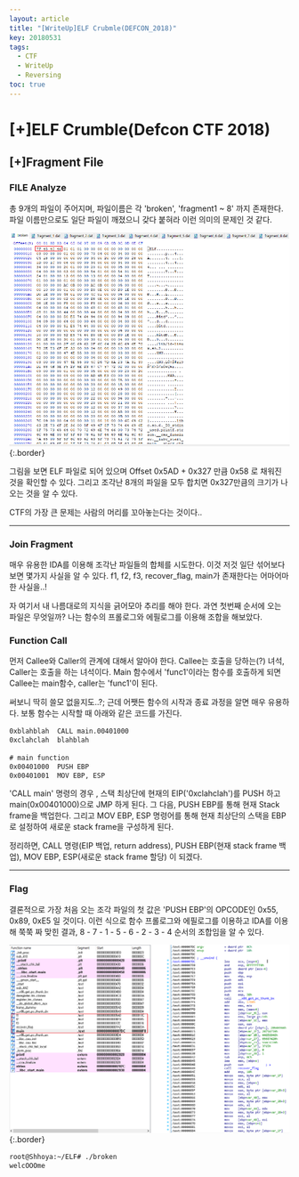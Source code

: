 ```yaml
---
layout: article
title: "[WriteUp]ELF Crubmle(DEFCON_2018)"
key: 20180531
tags:
  - CTF
  - WriteUp
  - Reversing
toc: true
---
```


# [+]ELF Crumble(Defcon CTF 2018)

<!--more-->

## [+]Fragment File

### FILE Analyze

총 9개의 파일이 주어지며, 파일이름은 각 'broken', 'fragment1 ~ 8' 까지 존재한다.
파일 이름만으로도 일단 파일이 깨졌으니 갖다 붙혀라 이런 의미의 문제인 것 같다.

![ELF-File](https://raw.githubusercontent.com/shhoya/shhoya.github.io/master/assets/images/task/elf_1.png "ELF_1"){:.border}

그림을 보면 ELF 파일로 되어 있으며 Offset 0x5AD + 0x327 만큼 0x58 로 채워진 것을 확인할 수 있다. 그리고 조각난 8개의 파일을 모두 합치면 0x327만큼의 크기가 나오는 것을 알 수 있다.

CTF의 가장 큰 문제는 사람의 머리를 꼬아놓는다는 것이다..

---------------------------------------

### Join Fragment

매우 유용한 IDA를 이용해 조각난 파일들의 합체를 시도한다. 이것 저것 일단 섞어보다 보면 몇가지 사실을 알 수 있다.
f1, f2, f3, recover_flag, main가 존재한다는 어마어마한 사실을..!

자 여기서 내 나름대로의 지식을 긁어모아 추리를 해야 한다. 과연 첫번째 순서에 오는 파일은 무엇일까?
나는 함수의 프롤로그와 에필로그를 이용해 조합을 해보았다.

### Function Call

먼저 Callee와 Caller의 관계에 대해서 알아야 한다. Callee는 호출을 당하는(?) 녀석, Caller는 호출을 하는 녀석이다.
Main 함수에서 'func1'이라는 함수를 호출하게 되면 Callee는 main함수, caller는 'func1'이 된다.

써보니 딱히 쓸모 없을지도..?; 근데 어쨋든 함수의 시작과 종료 과정을 알면 매우 유용하다.
보통 함수는 시작할 때 아래와 같은 코드를 가진다.

```assembly
0xblahblah 	CALL main.00401000
0xclahclah  blahblah

# main function
0x00401000 	PUSH EBP
0x00401001 	MOV EBP, ESP
```

'CALL main' 명령의 경우 , 스택 최상단에 현재의 EIP('0xclahclah')를 PUSH 하고 main(0x00401000)으로 JMP 하게 된다.
그 다음, PUSH EBP를 통해 현재 Stack frame을 백업한다. 그리고 MOV EBP, ESP 명령어를 통해 현재 최상단의 스택을 EBP로 설정하여 새로운 stack frame을 구성하게 된다.

정리하면, CALL 명령(EIP 백업, return address), PUSH  EBP(현재 stack frame 백업), MOV EBP, ESP(새로운 stack frame 할당) 이 되겠다.

---------------------------------------

### Flag

결론적으로 가장 처음 오는 조각 파일의 첫 값은 'PUSH EBP'의 OPCODE인 0x55, 0x89, 0xE5 일 것이다.
이런 식으로 함수 프롤로그와 에필로그를 이용하고 IDA를 이용해 쭉쭉 짜 맞힌 결과, 8 - 7 - 1 - 5 - 6 - 2 - 3 - 4 순서의 조합임을 알 수 있다.



![ELF-File2](https://raw.githubusercontent.com/shhoya/shhoya.github.io/master/assets/images/task/elf_2.png "ELF_2"){:.border}



```
root@Shhoya:~/ELF# ./broken
welcOOOme
```

